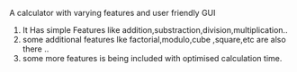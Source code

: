 A calculator with varying features and user friendly GUI
1) It Has simple Features like addition,substraction,division,multiplication..
2) some additional features lke factorial,modulo,cube ,square,etc are also there ..
3) some more features is being included with optimised calculation time.


